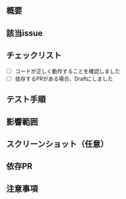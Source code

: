 ## 概要
<!-- 変更内容や目的について簡潔に説明してください -->

## 該当issue
<!-- このプルリクエストに関連するIssueがあれば、リンクを記述してください -->
<!-- 例: #1234 -->

## チェックリスト
- [ ] コードが正しく動作することを確認しました
- [ ] 依存するPRがある場合、Draftにしました

## テスト手順
<!-- 変更をテストするための具体的な手順を記述してください -->

## 影響範囲
<!-- この変更が他の部分に影響を与える可能性がある場合、記述してください -->

## スクリーンショット（任意）
<!-- 変更内容に関連するスクリーンショットがあれば追加してください -->

## 依存PR
<!-- 依存するPRがある場合、そのリンクを記述してください -->

## 注意事項
<!-- レビューする際に注意してほしい点や、特筆すべき事項があれば記述してください -->